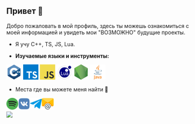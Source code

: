 ## Привет 👋

Добро пожаловать в мой профиль, здесь ты можешь ознакомиться с моей информацией и увидеть мои "ВОЗМОЖНО" будущие проекты.
- Я учу C++, TS, JS, Lua.
+ **Изучаемые языки и инструменты:**

<img height="40" src="https://raw.githubusercontent.com/github/explore/80688e429a7d4ef2fca1e82350fe8e3517d3494d/topics/cpp/cpp.png">    <img height="40" 
src="https://raw.githubusercontent.com/github/explore/80688e429a7d4ef2fca1e82350fe8e3517d3494d/topics/typescript/typescript.png">    <img height="40" 
src="https://raw.githubusercontent.com/github/explore/80688e429a7d4ef2fca1e82350fe8e3517d3494d/topics/javascript/javascript.png"> <img height="40" 
src="https://raw.githubusercontent.com/github/explore/80688e429a7d4ef2fca1e82350fe8e3517d3494d/topics/lua/lua.png">       <img height="40"                                       src="https://raw.githubusercontent.com/github/explore/80688e429a7d4ef2fca1e82350fe8e3517d3494d/topics/nodejs/nodejs.png"> <img height="40" src="https://raw.githubusercontent.com/github/explore/80688e429a7d4ef2fca1e82350fe8e3517d3494d/topics/java/java.png">

+ Места где вы можете меня найти :eyes:


<a href="https://open.spotify.com/user/kj9hnuk9zegqwpcrqd2u05v69">
  <img align="left" alt="Spotify" width="31px" src="https://github.com/aIways1337/aIways1337/blob/main/assets/spotify.svg" />
</a>
<a href="https://vk.com/always1337">
  <img align="left" alt="VK" width="31px" src="https://github.com/aIways1337/aIways1337/blob/main/assets/vk.png" />
</a>
<a href="https://t.me/always1337">
  <img align="left" alt="Telegram" width="31px" src="https://raw.githubusercontent.com/aIways1337/aIways1337/main/assets/telegram.svg" />
</a>
<a href="mailto:thenorthwoodcommercial@gmail.com">
  <img align="left" alt="mailYa" width="31px" src="https://raw.githubusercontent.com/aIways1337/aIways1337/main/assets/email.svg" />
</a>

<br>
<br>

<a href="https://github.com/aIways1337">
  <img align="center" src="https://github-readme-stats.anuraghazra1.vercel.app/api?username=aIways1337&show_icons=true&count_private=true&theme=blueberry&hide_border=true">
</a>
<br>
